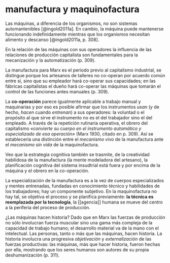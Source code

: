 # manufactura y maquinofactura
Las máquinas, a diferencia de los organismos, no son sistemas automantenibles [@ingold2011a]. En cambio, la máquina puede mantenerse funcionando indefinidamente mientras que los organismos necesitan alimento y descanso [@ingold2011a, p. 308].

En la relación de las máquinas con sus operadores la influencia de las relaciones de producción capitalista son fundamentales para la mecanización y la automatización (p. 309).

La manufactura para Marx es el periodo previo al capitalismo industrial, se distingue porque los artesanos de talleres no co-operan por acuerdo común entre sí, sino que su empleador hará co-operar sus capacidades; en las fábricas capitalistas el dueño hará co-operar las máquinas que tomarán el control de las funciones antes manuales (p. 309).

La **co-operación** parece igualmente aplicable a trabajo manual y maquinarias y por eso es posible afirmar que los instrumentos *usan* (y de hecho, *hacen* cuando *entrenan*) a sus operadores: la voluntad o el propósito al que sirve el instrumento no es el del trabajador sino el del empleado. A través de la repetición rutinaria operativa, el obrero del capitalismo *«convierte su cuerpo en el instrumento automático y especializado de esa operación»* (Marx 1930, citado en p. 309). Así se establecería una distinción entre el *mecanismo vivo* de la manufactura ante el *mecanismo sin vida* de la maquinofactura.

Veo que la estrategia cognitiva también se trasmite, de la creatividad habilidosa de la manufactura (la mente modeladora del artesano), la planificación cognitiva del sistema insudtrial está fuera y por encima de la máquina y el obrero en la co-operación.

La especialización de la manufactura es a la vez de cuerpos especializados y mentes entrenadas, fundadas en conocimiento técnico y habilidades de los trabajadores; hay un componente subjetivo. En la maquinofactura no hay tal, se objetiva el proceso y se planifica previamente: **la técnica es reemplazada por la tecnología**, la [[agencia]] humana se mueve del centro a la periferia del proceso de producción.

¿Las máquinas hacen historia? Dado que en Marx las fuerzas de producción no sólo involucran fuerza muscular sino una gama más compleja de la capacidad de trabajo humano; el desarrollo material va de la mano con el intelectual. Las personas, tanto o más que las máquinas, hacen historia. La historia involucra una progresiva *objetivación* y *externalización* de las fuerzas productivas: las máquinas, más que hacer historia, fueron hechas por ella, mostrando que los seres humanos son autores de su propia deshumanización (p. 311).